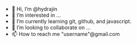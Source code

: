 - 👋 Hi, I’m @hydrajin
- 👀 I’m interested in ...
- 🌱 I’m currently learning git, github, and javascript. 
- 💞️ I’m looking to collaborate on ...
- 📫 How to reach me "username"@gmail.com

<!---
hydrajin/hydrajin is a ✨ special ✨ repository because its `README.md` (this file) appears on your GitHub profile.
You can click the Preview link to take a look at your changes.
--->
